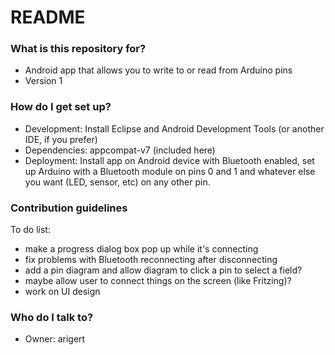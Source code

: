 # README #

### What is this repository for? ###

* Android app that allows you to write to or read from Arduino pins
* Version 1

### How do I get set up? ###

* Development: Install Eclipse and Android Development Tools (or another IDE, if you prefer)
* Dependencies: appcompat-v7 (included here)
* Deployment: Install app on Android device with Bluetooth enabled, set up Arduino with a Bluetooth module on pins 0 and 1 and whatever else you want (LED, sensor, etc) on any other pin.

### Contribution guidelines ###

To do list:
* make a progress dialog box pop up while it's connecting 
* fix problems with Bluetooth reconnecting after disconnecting
* add a pin diagram and allow diagram to click a pin to select a field?
* maybe allow user to connect things on the screen (like Fritzing)?
* work on UI design

### Who do I talk to? ###

* Owner: arigert
